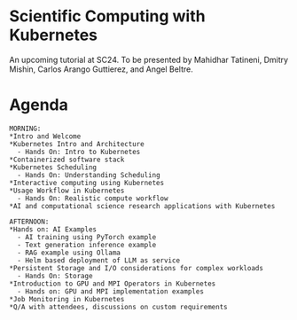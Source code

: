 # Scientific Computing with Kubernetes

An upcoming tutorial at SC24.
To be presented by Mahidhar Tatineni, Dmitry Mishin, Carlos Arango Guttierez, and Angel Beltre.

# Agenda
```
MORNING:
*Intro and Welcome 
*Kubernetes Intro and Architecture
  - Hands On: Intro to Kubernetes
*Containerized software stack
*Kubernetes Scheduling
  - Hands On: Understanding Scheduling
*Interactive computing using Kubernetes
*Usage Workflow in Kubernetes
  - Hands On: Realistic compute workflow
*AI and computational science research applications with Kubernetes

AFTERNOON:
*Hands on: AI Examples
  - AI training using PyTorch example
  - Text generation inference example
  - RAG example using Ollama
  - Helm based deployment of LLM as service
*Persistent Storage and I/O considerations for complex workloads
  - Hands On: Storage
*Introduction to GPU and MPI Operators in Kubernetes 
  - Hands on: GPU and MPI implementation examples
*Job Monitoring in Kubernetes
*Q/A with attendees, discussions on custom requirements
```
